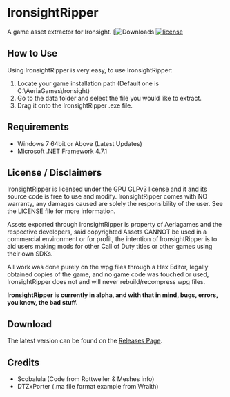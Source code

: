 # IronsightRipper

A game asset extractor for Ironsight.
[![Downloads](https://img.shields.io/github/downloads/JerriGaming/IronsightRipper/total.svg) [![license](https://img.shields.io/github/license/JerriGaming/IronsightRipper.svg)]()

## How to Use 

Using IronsightRipper is very easy, to use IronsightRipper:

1. Locate your game installation path (Default one is C:\AeriaGames\Ironsight)
2. Go to the data folder and select the file you would like to extract.
3. Drag it onto the IronsightRipper .exe file.

## Requirements

* Windows 7 64bit or Above (Latest Updates)
* Microsoft .NET Framework 4.7.1

## License / Disclaimers

IronsightRipper is licensed under the GPU GLPv3 license and it and its source code is free to use and modify. IronsightRipper comes with NO warranty, any damages caused are solely the responsibility of the user. See the LICENSE file for more information.

Assets exported through IronsightRipper is property of Aeriagames and the respective developers, said copyrighted Assets CANNOT be used in a commercial environment or for profit, the intention of IronsightRipper is to aid users making mods for other Call of Duty titles or other games using their own SDKs.

All work was done purely on the wpg files through a Hex Editor, legally obtained copies of the game, and no game code was touched or used, IronsightRipper does not and will never rebuild/recompress wpg files.

**IronsightRipper is currently in alpha, and with that in mind, bugs, errors, you know, the bad stuff.**

## Download

The latest version can be found on the [Releases Page](https://github.com/JerriGaming/IronsightRipper/releases).

## Credits

* Scobalula (Code from Rottweiler & Meshes info)
* DTZxPorter (.ma file format example from Wraith)
